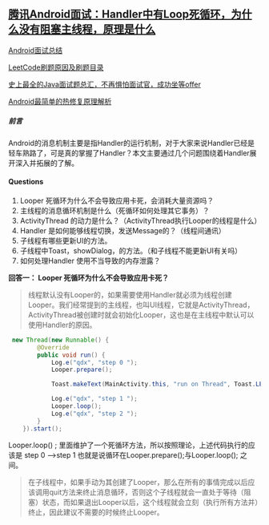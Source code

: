 ## [腾讯Android面试：Handler中有Loop死循环，为什么没有阻塞主线程，原理是什么](https://www.jianshu.com/p/ea7beaeeee16)

[Android面试总结](https://www.jianshu.com/p/af9410234de9)

[LeetCode刷题原因及刷题目录](https://www.jianshu.com/p/822aff36f4e0)

[史上最全的Java面试题总汇，不再惧怕面试官，成功坐等offer](https://www.jianshu.com/p/85150b9586f8)

[Android最简单的热修复原理解析](https://www.jianshu.com/p/6f0522f7ede4)





##### 前言

Android的消息机制主要是指Handler的运行机制，对于大家来说Handler已经是轻车熟路了，可是真的掌握了Handler？本文主要通过几个问题围绕着Handler展开深入并拓展的了解。

 

#### Questions

1. Looper 死循环为什么不会导致应用卡死，会消耗大量资源吗？
2. 主线程的消息循环机制是什么（死循环如何处理其它事务）？
3. ActivityThread 的动力是什么？（ActivityThread执行Looper的线程是什么）
4. Handler 是如何能够线程切换，发送Message的？（线程间通讯）
5. 子线程有哪些更新UI的方法。
6. 子线程中Toast，showDialog，的方法。（和子线程不能更新UI有关吗）
7. 如何处理Handler 使用不当导致的内存泄露？

**回答一： Looper 死循环为什么不会导致应用卡死？**

> 线程默认没有Looper的，如果需要使用Handler就必须为线程创建Looper。我们经常提到的主线程，也叫UI线程，它就是ActivityThread，ActivityThread被创建时就会初始化Looper，这也是在主线程中默认可以使用Handler的原因。

```java
 new Thread(new Runnable() {
        @Override
        public void run() {
            Log.e("qdx", "step 0 ");
            Looper.prepare();

            Toast.makeText(MainActivity.this, "run on Thread", Toast.LENGTH_SHORT).show();

            Log.e("qdx", "step 1 ");
            Looper.loop(); 
            Log.e("qdx", "step 2 "); 
        }
    }).start();
```

Looper.loop() ; 里面维护了一个死循环方法，所以按照理论，上述代码执行的应该是 step 0 –>step 1 也就是说循环在Looper.prepare();与Looper.loop(); 之间。

> 在子线程中，如果手动为其创建了Looper，那么在所有的事情完成以后应该调用quit方法来终止消息循环，否则这个子线程就会一直处于等待（阻塞）状态，而如果退出Looper以后，这个线程就会立刻（执行所有方法并）终止，因此建议不需要的时候终止Looper。

